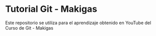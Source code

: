 # Tutorial Git - Makigas
Este repositorio se utiliza para el aprendizaje obtenido en YouTube del Curso de Git - Makigas
